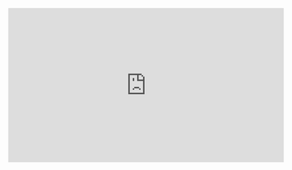 <iframe width="560" height="315" src="https://www.youtube.com/embed/DXZpD92-ZH0" title="YouTube video player" frameborder="0" allow="accelerometer; autoplay; clipboard-write; encrypted-media; gyroscope; picture-in-picture" allowfullscreen></iframe>